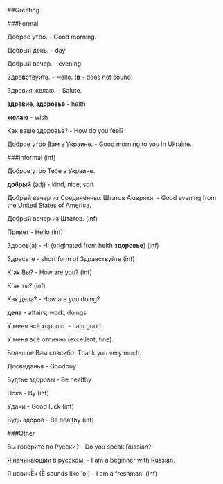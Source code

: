 ##Greeting

###Formal

Доброе утро.   - Good morning.

Добрый день. - day

Добрый вечер. - evening

Здра**в**ствуйте. - Hello. (**в** - does not sound)

Здравия желаю. - Salute. 

**здравие**, **здоровье** - helth

**желаю** - wish

Как ваше здоровье? - How do you feel? 



Доброе утро Вам в Украине. - Good morning to you in Ukraine.

###Informal (inf)

Доброе утро Тебе в Украине.

**добрый** (adj) - kind, nice, soft

Добрый вечер из Соединённых Штатов Америки. - Good evening from the United States of America.


Добрый вечер из Штатов. (inf)



Привет - Hello (inf)

Здоров(а) - Hi (originated from helth **здоровье**) (inf)

Здрасьте - short form of Здравствуйте (inf)

К`ак Вы? - How are you? (inf)

К`ак ты? (inf)

Как дела? - How are you doing?


**дела** - affairs, work, doings

У меня всё хорошо. - I am good.

У меня всё отлично (excellent, fine).

Большое Вам спасибо. Thank you very much.


Досвиданья - Goodbuy

Будтье здоровы - Be healthy



Пока - By (inf)

Удачи - Good luck (inf)

Будь здоров - Be healthy (inf)




###Other

Вы говорите по Русски? - Do you speak Russian?

Я начинающий в русском. - I am a beginner with Russian.

Я новичЁк (Ё sounds like 'o') - I am a freshman. (inf)





